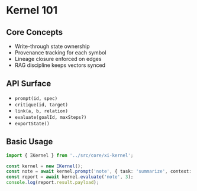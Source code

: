 # Kernel 101

## Core Concepts
- Write-through state ownership
- Provenance tracking for each symbol
- Lineage closure enforced on edges
- RAG discipline keeps vectors synced

## API Surface
- `prompt(id, spec)`
- `critique(id, target)`
- `link(a, b, relation)`
- `evaluate(goalId, maxSteps?)`
- `exportState()`

## Basic Usage
```typescript
import { ΞKernel } from '../src/core/xi-kernel';

const kernel = new ΞKernel();
const note = await kernel.prompt('note', { task: 'summarize', context: {} });
const report = await kernel.evaluate('note', 3);
console.log(report.result.payload);
```
